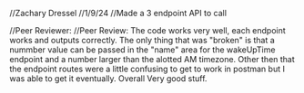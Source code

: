 //Zachary Dressel
//1/9/24
//Made a 3 endpoint API to call

//Peer Reviewer:
//Peer Review: The code works very well, each endpoint works and outputs correctly. 
The only thing that was "broken" is that a nummber value can be passed in the "name" area for the wakeUpTime endpoint and a number 
larger than the alotted AM timezone. Other then that the endpoint routes were a little confusing to get to work in postman but I was 
able to get it eventually. Overall Very good stuff.
